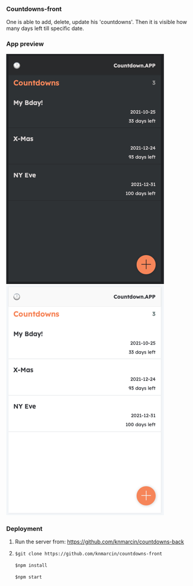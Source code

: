 ### Countdowns-front

One is able to add, delete, update his 'countdowns'. Then it is visible how many days left till specific date.

### App preview

![ScreenShot](/screen-dark.png) ![ScreenShot](/screen-light.png)

### Deployment

1. Run the server from: https://github.com/knmarcin/countdowns-back

2. `$git clone https://github.com/knmarcin/countdowns-front`

   `$npm install`

   `$npm start`
